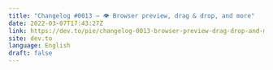 ```yaml
---
title: "Changelog #0013 — 👁️ Browser preview, drag & drop, and more"
date: 2022-03-07T17:43:27Z
link: https://dev.to/pie/changelog-0013-browser-preview-drag-drop-and-more-3m31?utm_medium=RSS&utm_source=news.12bit.vn
site: dev.to
language: English
draft: false
---
```


